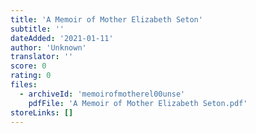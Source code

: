 ```yaml
---
title: 'A Memoir of Mother Elizabeth Seton'
subtitle: ''
dateAdded: '2021-01-11'
author: 'Unknown'
translator: ''
score: 0
rating: 0
files:
  - archiveId: 'memoirofmotherel00unse'
    pdfFile: 'A Memoir of Mother Elizabeth Seton.pdf'
storeLinks: []
---
```


